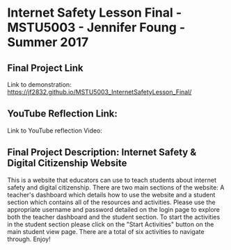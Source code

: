 # Internet Safety Lesson Final - MSTU5003 - Jennifer Foung - Summer 2017

## Final Project Link
Link to demonstration: https://jf2832.github.io/MSTU5003_InternetSafetyLesson_Final/

## YouTube Reflection Link:
Link to YouTube reflection Video:

## Final Project Description: Internet Safety & Digital Citizenship Website
This is a website that educators can use to teach students about internet safety and digital citizenship. There are two main sections of the website: A teacher's dashboard which details how to use the website and a student section which contains all of the resources and activities. Please use the appropriate username and password detailed on the login page to explore both the teacher dashboard and the student section. To start the activities in the student section please click on the "Start Activities" button on the main student view page. There are a total of six activities to navigate through. Enjoy!
